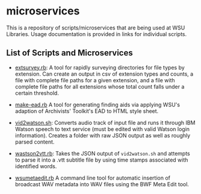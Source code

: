 # microservices

This is a repository of scripts/microservices that are being used at WSU Libraries. Usage documentation is provided in links for individual scripts.

## List of Scripts and Microservices
* [extsurvey.rb](Resources/extsurvey.md): A tool for rapidly surveying directories for file types by extension. Can create an output in csv of extension types and counts, a file with complete file paths for a given extension, and a file with complete file paths for all extensions whose total count falls under a certain threshold.

* [make-ead.rb](EAD-Transform/) A tool for generating finding aids via applying WSU's adaption of Archivists' Toolkit's EAD to HTML style sheet. 

* [vid2watson.sh](Resources/transcription-scripts.md): Converts audio track of input file and runs it through IBM Watson speech to text service (must be edited with valid Watson login information). Creates a folder with raw JSON output as well as roughly parsed content.

* [wastson2vtt.rb](Resources/transcription-scripts.md): Takes the JSON output of `vid2watson.sh` and attempts to parse it into a .vtt subtitle file by using time stamps associated with identified words.

* [wsumetaedit.rb](wsumetaedit/) A command line tool for automatic insertion of broadcast WAV metadata into WAV files using the BWF Meta Edit tool.

